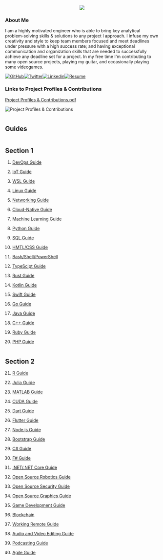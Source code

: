 <h1 align="center">
 <img src="https://user-images.githubusercontent.com/45159366/81243342-6c350f00-8fc4-11ea-9037-9cbe0f7bf3ff.png">
</h1>

### About Me
I am a highly motivated engineer who is able to bring key analytical problem-solving skills & solutions to any project I approach. I infuse my own creativity and style to keep team members focused and meet deadlines under pressure with a high success rate; and having exceptional communication and organization skills that are needed to successfully achieve any deadline set for a project. In my free time I'm contributing to many open source projects, playing my guitar, and occasionally playing some videogames.

[![GitHub](https://user-images.githubusercontent.com/45159366/94374332-67cad900-00c0-11eb-953d-8727aae8031d.png)](https://github.com/mikeroyal)[![Twitter](https://user-images.githubusercontent.com/45159366/85327986-bdba3000-b484-11ea-87f0-20be14e54852.png)](https://twitter.com/Miker256)[![Linkedin](https://user-images.githubusercontent.com/45159366/85327989-beeb5d00-b484-11ea-9996-d6042a365e34.png)](https://www.linkedin.com/in/michael-royal-b923b4134/)[![Resume](https://user-images.githubusercontent.com/45159366/85609897-5e3a5c80-b60b-11ea-94d4-751c7385e80a.png)](https://github.com/mikeroyal/mikeroyal.github.io/files/5170773/Michael-Royal-Resume.pdf)

### Links to Project Profiles & Contributions

[Project Profiles & Contributions.pdf](https://github.com/mikeroyal/mikeroyal.github.io/files/4875593/Links.to.Project.Contributions.pdf)

![Project Profiles & Contributions](https://user-images.githubusercontent.com/45159366/86542054-ed2a5d00-bec6-11ea-875e-9909383fe64c.png)

<div class="row">
  <div class="column"></div>
  <div class="column"></div>
</div>

<h2>Guides</h2>

<div class="row">
  <div class="column" >
    <h2>Section 1</h2>
    <p>

1. [DevOps Guide](https://salsa.debian.org/mikeroyal-guest/devops)

2. [IoT Guide](https://github.com/mikeroyal/IoT-Guide)

3. [WSL Guide](https://github.com/mikeroyal/WSL-Guide)

4. [Linux Guide](https://github.com/mikeroyal/Linux-Guide)

5. [Networking Guide](https://github.com/mikeroyal/Networking-Guide)

6. [Cloud-Native Guide](https://github.com/mikeroyal/Cloud-Native-Guide)

7. [Machine Learning Guide](https://gitlab.com/maos20008/intro-to-machine-learning)

8. [Python Guide](https://github.com/mikeroyal/Python-Guide)

9. [SQL Guide](https://github.com/mikeroyal/SQL-Guide)

10. [HMTL/CSS Guide](https://github.com/mikeroyal/HMTL-CSS-Guide)

11. [Bash/Shell/PowerShell](https://github.com/mikeroyal/Bash-Shell-Powershell-Guide)

12. [TypeScipt Guide](https://github.com/mikeroyal/TypeScript-Guide)

13. [Rust Guide](https://github.com/mikeroyal/Rust_lang-Guide)

14. [Kotlin Guide](https://github.com/mikeroyal/Kotlin-Guide)

15. [Swift Guide](https://github.com/mikeroyal/Swift-Guide)

16. [Go Guide](https://github.com/mikeroyal/Go-Guide)

17. [Java Guide](https://github.com/mikeroyal/Java-Guide)

18. [C++ Guide](https://github.com/mikeroyal/CPP-Guide)

19. [Ruby Guide](https://github.com/mikeroyal/Ruby-Guide)

20. [PHP Guide](https://github.com/mikeroyal/PHP-Guide)
</p>
  </div>
  <div class="column" >
    <h2>Section 2</h2>
    <p>
     
21. [R Guide](https://github.com/mikeroyal/R-Guide)
  
22. [Julia Guide](https://github.com/mikeroyal/Julia_lang-Guide)

23. [MATLAB Guide](https://github.com/mikeroyal/MATLAB-Guide)

24. [CUDA Guide](https://github.com/mikeroyal/CUDA-Guide)

25. [Dart Guide](https://github.com/mikeroyal/Dart-Guide)

26. [Flutter Guide](https://github.com/mikeroyal/Flutter-Guide)

27. [Node.js Guide](https://github.com/mikeroyal/Node.js-Guide)

28. [Bootstrap Guide](https://github.com/mikeroyal/Bootstrap-Guide)

29. [C# Guide](https://github.com/mikeroyal/C-Sharp-Guide)

30. [F# Guide](https://github.com/mikeroyal/F-Sharp-Guide)

31. [.NET/.NET Core Guide](https://github.com/mikeroyal/.NET-Guide)

32. [Open Source Robotics Guide](https://invent.kde.org/mikeroyal/robotics)

33. [Open Source Security Guide](https://salsa.debian.org/mikeroyal-guest/open-source-security-guide)

34. [Open Source Graphics Guide](https://gitlab.com/maos20008/open-source-3d-modeling-guide)

35. [Game Development Guide](https://github.com/mikeroyal/Game-Development-Guide)

36. [Blockchain](https://github.com/mikeroyal/Blockchain-Guide)

37. [Working Remote Guide](https://github.com/mikeroyal/Working-Remote-Guide)

38. [Audio and Video Editing Guide](https://github.com/mikeroyal/Audio-and-Video-Editing-Guide)

39. [Podcasting Guide](https://github.com/mikeroyal/Podcasting-Guide)

40. [Agile Guide](https://github.com/mikeroyal/Agile-Guide)
</p>
  </div>
</div>
